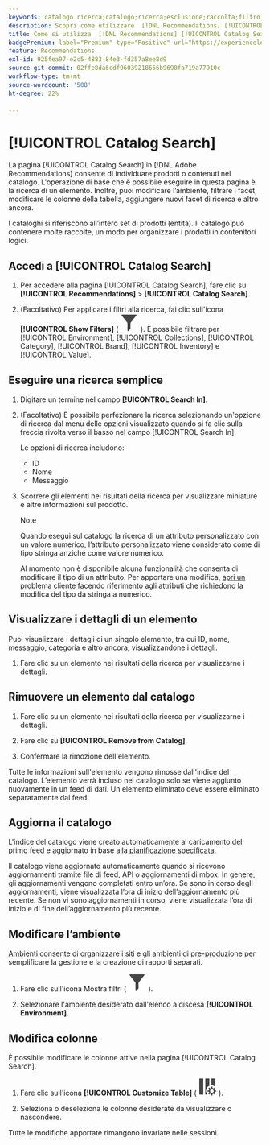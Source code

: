 ```yaml
---
keywords: catalogo ricerca;catalogo;ricerca;esclusione;raccolta;filtro;consigli;catalog search;search;exclusion;collection;filter;recommendations
description: Scopri come utilizzare  [!DNL Recommendations] [!UICONTROL Catalog Search] per individuare prodotti o contenuti, rimuovere elementi dal catalogo e altro ancora.
title: Come si utilizza  [!DNL Recommendations] [!UICONTROL Catalog Search]?
badgePremium: label="Premium" type="Positive" url="https://experienceleague.adobe.com/docs/target/using/introduction/intro.html?lang=it#premium newtab=true" tooltip="Scopri cosa è incluso in Target Premium."
feature: Recommendations
exl-id: 925fea97-e2c5-4883-84e3-fd357a8ee8d9
source-git-commit: 02ffe8da6cdf96039218656b9690fa719a77910c
workflow-type: tm+mt
source-wordcount: '508'
ht-degree: 22%

---
```


# [!UICONTROL Catalog Search]

La pagina [!UICONTROL Catalog Search] in [!DNL Adobe Recommendations] consente di individuare prodotti o contenuti nel catalogo. L&#39;operazione di base che è possibile eseguire in questa pagina è la ricerca di un elemento. Inoltre, puoi modificare l’ambiente, filtrare i facet, modificare le colonne della tabella, aggiungere nuovi facet di ricerca e altro ancora.

I cataloghi si riferiscono all’intero set di prodotti (entità). Il catalogo può contenere molte raccolte, un modo per organizzare i prodotti in contenitori logici.

## Accedi a [!UICONTROL Catalog Search]

1. Per accedere alla pagina [!UICONTROL Catalog Search], fare clic su **[!UICONTROL Recommendations]** > **[!UICONTROL Catalog Search]**.

1. (Facoltativo) Per applicare i filtri alla ricerca, fai clic sull&#39;icona **[!UICONTROL Show Filters]** ( ![Mostra icona Filtri](/help/main/assets/icons/Filter.svg) ). È possibile filtrare per [!UICONTROL Environment], [!UICONTROL Collections], [!UICONTROL Category], [!UICONTROL Brand], [!UICONTROL Inventory] e [!UICONTROL Value].

## Eseguire una ricerca semplice

1. Digitare un termine nel campo **[!UICONTROL Search In]**.

1. (Facoltativo) È possibile perfezionare la ricerca selezionando un&#39;opzione di ricerca dal menu delle opzioni visualizzato quando si fa clic sulla freccia rivolta verso il basso nel campo [!UICONTROL Search In].

   Le opzioni di ricerca includono:

   * ID
   * Nome
   * Messaggio

1. Scorrere gli elementi nei risultati della ricerca per visualizzare miniature e altre informazioni sul prodotto.

   >[!NOTE]
   >
   > Quando esegui sul catalogo la ricerca di un attributo personalizzato con un valore numerico, l’attributo personalizzato viene considerato come di tipo stringa anziché come valore numerico.
   >
   >Al momento non è disponibile alcuna funzionalità che consenta di modificare il tipo di un attributo. Per apportare una modifica, [apri un problema cliente](/help/main/cmp-resources-and-contact-information.md#reference_ACA3391A00EF467B87930A450050077C) facendo riferimento agli attributi che richiedono la modifica del tipo da stringa a numerico.

<!-- ### Perform an advanced search {#advanced-search}

You can use [!UICONTROL Advanced Search] to further refine your search results or to save your search results as a [collection](/help/main/c-recommendations/c-products/collections.md) or [exclusion](/help/main/c-recommendations/c-products/exclusions.md).

1. Click the **[!UICONTROL Advanced Search]** link.

   ![Advanced Search page](/help/main/c-recommendations/c-products/assets/advances-search.png)

1. Use the drop-down lists to specify the parameter, operator, and values for your search.

1. (Optional) Click **[!UICONTROL Add Rule]** to add an additional search rule.

   Each additional search rule is joined with the AND operator.

1. Click **[!UICONTROL Search]**.

1. (Optional) Click **[!UICONTROL Save As]**, then click **[!UICONTROL Collection]** or **[!UICONTROL Exclusion]**.

   ![Save as options](/help/main/c-recommendations/c-products/assets/save-as.png)

   For more information, see [Create a collection or exclusion based on Advanced Search](#save-as) below.-->

## Visualizzare i dettagli di un elemento

Puoi visualizzare i dettagli di un singolo elemento, tra cui ID, nome, messaggio, categoria e altro ancora, visualizzandone i dettagli.

1. Fare clic su un elemento nei risultati della ricerca per visualizzarne i dettagli.

## Rimuovere un elemento dal catalogo

1. Fare clic su un elemento nei risultati della ricerca per visualizzarne i dettagli.

1. Fare clic su **[!UICONTROL Remove from Catalog]**.

1. Confermare la rimozione dell&#39;elemento.

Tutte le informazioni sull&#39;elemento vengono rimosse dall&#39;indice del catalogo. L’elemento verrà incluso nel catalogo solo se viene aggiunto nuovamente in un feed di dati. Un elemento eliminato deve essere eliminato separatamente dai feed.

## Aggiorna il catalogo

L&#39;indice del catalogo viene creato automaticamente al caricamento del primo feed e aggiornato in base alla [pianificazione specificata](/help/main/c-recommendations/c-products/feeds.md#steps).

Il catalogo viene aggiornato automaticamente quando si ricevono aggiornamenti tramite file di feed, API o aggiornamenti di mbox. In genere, gli aggiornamenti vengono completati entro un’ora. Se sono in corso degli aggiornamenti, viene visualizzata l’ora di inizio dell’aggiornamento più recente. Se non vi sono aggiornamenti in corso, viene visualizzata l’ora di inizio e di fine dell’aggiornamento più recente.

<!-- ## Create a collection or exclusion based on Advanced Search {#save-as}

You can create [collections](/help/main/c-recommendations/c-products/collections.md) or [exclusions](/help/main/c-recommendations/c-products/exclusions.md) using [!UICONTROL Advanced Search] on the [!UICONTROL Catalog Search] page ([!UICONTROL Recommendations] > [!UICONTROL Catalog Search] > [!UICONTROL Advanced Search]).

1. Perform an [advanced search](#advanced-search).

1. Click **[!UICONTROL Save As]**, then click **[!UICONTROL Collection]** or **[!UICONTROL Exclusion]**.

   ![Save as options](/help/main/c-recommendations/c-products/assets/save-as.png)

   >[!IMPORTANT]
   >
   >The [!UICONTROL Advanced Search] functionality is case-insensitive; however, products returned at the time of delivery are based on case-sensitive search. This mismatch might lead to confusion. Ensure that you consider case-sensitivity when you create collections or exclusions based on results using the [!UICONTROL Advanced Search] functionality. For example, if you perform a search for "Holiday," that initial search lists results containing "Holiday" and "holiday." If you then create a catalog with the intent to return products containing "holiday," only products containing "holiday" are returned. Products containing "Holiday" are not returned. Exclusions are handled in a similar fashion.-->

## Modificare l’ambiente

[Ambienti](/help/main/administrating-target/environments.md) consente di organizzare i siti e gli ambienti di pre-produzione per semplificare la gestione e la creazione di rapporti separati.

1. Fare clic sull&#39;icona Mostra filtri ( ![icona Mostra filtri](/help/main/assets/icons/Filter.svg) ).

1. Selezionare l&#39;ambiente desiderato dall&#39;elenco a discesa **[!UICONTROL Environment]**.

<!-- ## Modify the Catalog Search page (filters and columns)

You can temporarily modify the available filters and columns on the [!UICONTROL Catalog Search] page for the current session.

### Modify filters

You can add additional filter facets to the [!UICONTROL Catalog Search] page.

1. In the **[!UICONTROL Filters]** panel, click **[!UICONTROL Modify]**.

   ![Modify filters link](/help/main/c-recommendations/c-products/assets/modify-filters.png)

1. Select the desired search facets (ID, name, message, etc.), then click **[!UICONTROL Save]**.

   ![Add filters](/help/main/c-recommendations/c-products/assets/add-filters.png)

Keep in mind that the additional filter facets are available in the current session only.-->

## Modifica colonne

È possibile modificare le colonne attive nella pagina [!UICONTROL Catalog Search].

1. Fare clic sull&#39;icona **[!UICONTROL Customize Table]** ( ![Icona Personalizza tabella](/help/main/assets/icons/ColumnSetting.svg) ).

1. Seleziona o deseleziona le colonne desiderate da visualizzare o nascondere.

Tutte le modifiche apportate rimangono invariate nelle sessioni.
